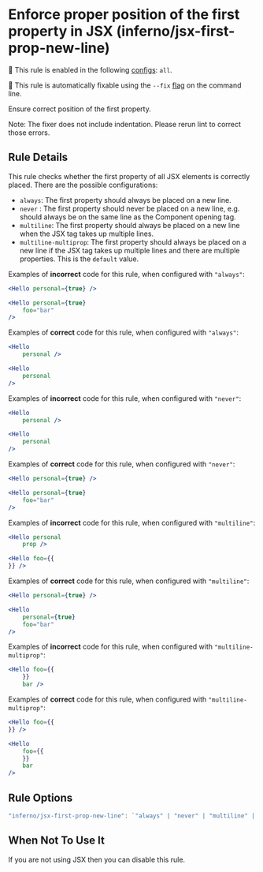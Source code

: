 # Enforce proper position of the first property in JSX (inferno/jsx-first-prop-new-line)

💼 This rule is enabled in the following [configs](https://github.com/infernojs/eslint-plugin-inferno#shareable-configurations): `all`.

🔧 This rule is automatically fixable using the `--fix` [flag](https://eslint.org/docs/latest/user-guide/command-line-interface#--fix) on the command line.

Ensure correct position of the first property.

Note: The fixer does not include indentation. Please rerun lint to correct those errors.

## Rule Details

This rule checks whether the first property of all JSX elements is correctly placed. There are the possible configurations:

- `always`: The first property should always be placed on a new line.
- `never` : The first property should never be placed on a new line, e.g. should always be on the same line as the Component opening tag.
- `multiline`: The first property should always be placed on a new line when the JSX tag takes up multiple lines.
- `multiline-multiprop`: The first property should always be placed on a new line if the JSX tag takes up multiple lines and there are multiple properties. This is the `default` value.

Examples of **incorrect** code for this rule, when configured with `"always"`:

```jsx
<Hello personal={true} />

<Hello personal={true}
    foo="bar"
/>
```

Examples of **correct** code for this rule, when configured with `"always"`:

```jsx
<Hello
    personal />

<Hello
    personal
/>
```

Examples of **incorrect** code for this rule, when configured with `"never"`:

```jsx
<Hello
    personal />

<Hello
    personal
/>
```

Examples of **correct** code for this rule, when configured with `"never"`:

```jsx
<Hello personal={true} />

<Hello personal={true}
    foo="bar"
/>
```

Examples of **incorrect** code for this rule, when configured with `"multiline"`:

```jsx
<Hello personal
    prop />
```

```jsx
<Hello foo={{
}} />
```

Examples of **correct** code for this rule, when configured with `"multiline"`:

```jsx
<Hello personal={true} />

<Hello
    personal={true}
    foo="bar"
/>
```

Examples of **incorrect** code for this rule, when configured with `"multiline-multiprop"`:

```jsx
<Hello foo={{
    }}
    bar />
```

Examples of **correct** code for this rule, when configured with `"multiline-multiprop"`:

```jsx
<Hello foo={{
}} />

<Hello
    foo={{
    }}
    bar
/>
```

## Rule Options

```jsx
"inferno/jsx-first-prop-new-line": `"always" | "never" | "multiline" | "multiline-multiprop"`
```

## When Not To Use It

If you are not using JSX then you can disable this rule.
